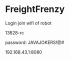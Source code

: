 # FreightFrenzy  

Login join wifi of robot  

13828-rc  

password: JAVAJOKERS!@#  

192.168.43.1:8080

